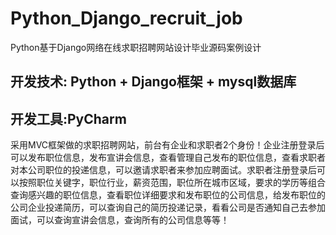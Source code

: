 # Python_Django_recruit_job
Python基于Django网络在线求职招聘网站设计毕业源码案例设计

## 开发技术: Python + Django框架 + mysql数据库
## 开发工具:PyCharm

  采用MVC框架做的求职招聘网站，前台有企业和求职者2个身份！企业注册登录后可以发布职位信息，发布宣讲会信息，查看管理自己发布的职位信息，查看求职者对本公司职位的投递信息，可以邀请求职者来参加应聘面试。求职者注册登录后可以按照职位关键字，职位行业，薪资范围，职位所在城市区域，要求的学历等组合查询感兴趣的职位信息，查看职位详细要求和发布职位的公司信息，给发布职位的公司企业投递简历，可以查询自己的简历投递记录，看看公司是否通知自己去参加面试，可以查询宣讲会信息，查询所有的公司信息等等！

